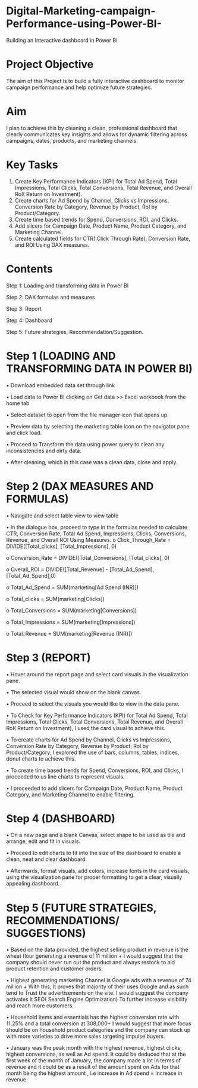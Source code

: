 # Digital-Marketing-campaign-Performance-using-Power-BI-
Building an Interactive dashboard in Power BI
# Project Objective
The aim of this Project is to build a fully interactive dashboard to monitor campaign performance and help optimize future strategies. 

# Aim
I plan to achieve this by cleaning a clean, professional dashboard that clearly communicates key insights and allows for dynamic filtering across campaigns, dates, products, and marketing channels.

# Key Tasks
1.	Create Key Performance Indicators (KPI) for Total Ad Spend, Total Impressions, Total Clicks, Total Conversions, Total Revenue, and Overall RoI( Return on Investment).
2.	Create charts for Ad Spend by Channel, Clicks vs Impressions, Conversion Rate by Category, Revenue by Product, RoI by Product/Category. 
4.	Create time based trends for Spend, Conversions, ROI, and Clicks.
5.	Add slicers for Campaign Date, Product Name, Product Category, and Marketing Channel.
6.	Create calculated fields for CTR( Click Through Rate), Conversion Rate, and ROI Using DAX measures.

# Contents
 Step 1: Loading and transforming data in Power BI
 
 Step 2: DAX formulas and measures
 
 Step 3: Report
 
 Step 4: Dashboard
 
 Step 5: Future strategies, Recommendation/Suggestion.

# Step 1 (LOADING AND TRANSFORMING DATA IN POWER BI)
•	Download embedded data set through link 

•	Load data to Power BI clicking on Get data >> Excel workbook from the home tab 

•	Select dataset to open from the file manager icon that opens up.

•	Preview data by selecting the marketing table icon on the navigator pane and click load. 

•	Proceed to Transform the data using power query to clean any inconsistencies and dirty data.

•	After cleaning, which in this case was a clean data, close and apply.

# Step 2 (DAX MEASURES AND FORMULAS)
•	Navigate and select table view to view table 

•	In the dialogue box, proceed to type in the formulas needed to calculate CTR, Conversion Rate, Total Ad Spend, Impressions, Clicks, Conversions, Revenue, and Overall ROI  Using Measures.
 o	Click_Through_Rate = DIVIDE([Total_clicks], [Total_Impressions], 0)  
 
 o	Conversion_Rate = DIVIDE([Total_Conversions], [Total_clicks], 0)
 
 o	Overall_ROI = DIVIDE([Total_Revenue] - [Total_Ad_Spend], [Total_Ad_Spend],0)
 
 o	Total_Ad_Spend = SUM(marketing[Ad Spend (INR)])
 
 o	Total_clicks = SUM(marketing[Clicks])
 
 o	Total_Conversions = SUM(marketing[Conversions])
 
 o	Total_Impressions = SUM(marketing[Impressions])
 
 o	Total_Revenue = SUM(marketing[Revenue (INR)])

# Step 3 (REPORT)
•	Hover around the report page and select card visuals in the visualization pane.

•	The selected visual would show on the blank canvas.

•	Proceed to select the visuals you would like to view in the data pane.

•	To Check for Key Performance Indicators (KPI) for Total Ad Spend, Total Impressions, Total Clicks, Total Conversions, Total Revenue, and Overall RoI( Return on Investment), I used the card visual to achieve this.

•	To create charts for Ad Spend by Channel, Clicks vs Impressions, Conversion Rate by Category, Revenue by Product, RoI by Product/Category, I explored the use of bars, columns, tables, indices, donut charts to achieve this.

•	 To create time based trends for Spend, Conversions, ROI, and Clicks, I proceeded to us line charts to represent visuals.

•	I proceeded to add slicers for Campaign Date, Product Name, Product Category, and Marketing Channel to enable filtering. 

# Step 4 (DASHBOARD)
•	On a new page and a blank Canvas, select shape to be used as tile and arrange, edit and fit in visuals.

•	Proceed to edit charts to fit into the size of the dashboard to enable a clean, neat and clear dashboard.

•	Afterwards, format visuals, add colors, increase fonts in the card visuals, using the visualization pane for proper formatting to get a clear, visually appealing dashboard.

# Step 5 (FUTURE STRATEGIES, RECOMMENDATIONS/ SUGGESTIONS)
•	Based on the data provided, the highest selling product in revenue is the wheat flour generating a revenue of 11 million +
I would suggest that the company should never run out the product and always restock to aid product retention and customer orders.
	
•	Highest generating marketing Channel is Google ads with a revenue of 74 million +
With this, It proves that majority of their uses Google and as such tend to Trust the advertisements on the site. I would suggest the company activates it SEO( Search Engine Optimization) To further increase visibility and reach more customers.

•	Household Items and essentials has the highest conversion rate with 11.25% and a total conversion at 308,000+
I would suggest that more focus should be on household product categories and the company can stock up with more varieties to drive more sales targeting impulse buyers.

•	January was the peak month with the highest revenue, highest clicks, highest conversions, as well as Ad spend.
It could be deduced that at the first week of the month of January, the company made a lot in terms of revenue and it could be as a result of the amount spent on Ads for that month being the highest amount , i.e increase in Ad spend = increase in revenue.


